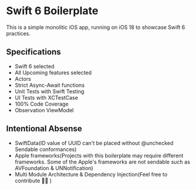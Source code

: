 # Swift 6 Boilerplate
This is a simple monolitic iOS app, running on iOS 18 to showcase Swift 6 practices.

## Specifications
- Swift 6 selected
- All Upcoming features selected
- Actors
- Strict Async-Await functions
- Unit Tests with Swift Testing
- UI Tests with XCTestCase
- 100% Code Coverage
- Observation ViewModel

## Intentional Absense
- SwiftData(ID value of UUID can't be placed without @unchecked Sendable conformances)
- Apple frameworks(Projects with this boilerplate may require different frameworks. Some of the Apple's frameworks are not sendable such as AVFoundation & UNNotification)
- Multi Module Architecture & Dependency Injection(Feel free to contribute 🙌🏻 )
